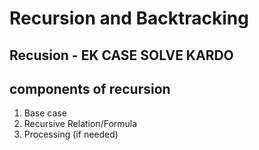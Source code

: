 # Recursion and Backtracking

## Recusion - EK CASE SOLVE KARDO
## components of recursion
1. Base case
2. Recursive Relation/Formula
3. Processing (if needed)